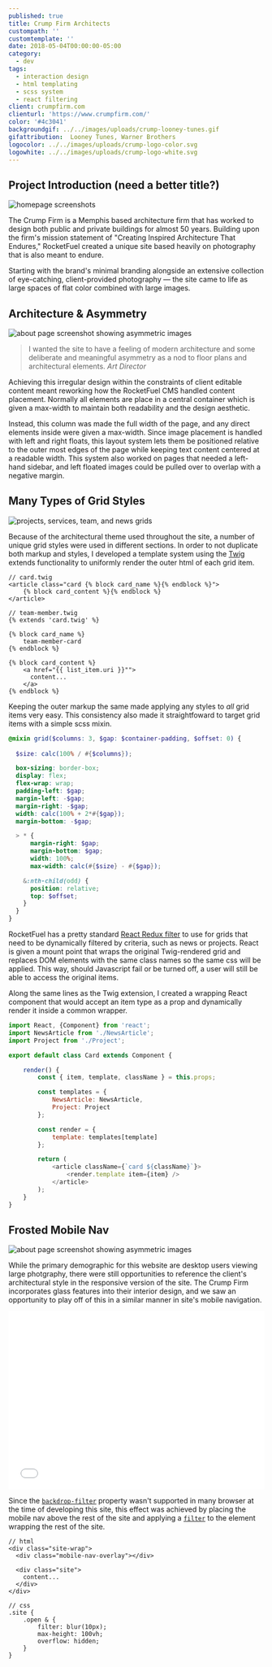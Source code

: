 ```yaml
---
published: true
title: Crump Firm Architects
custompath: ''
customtemplate: ''
date: 2018-05-04T00:00:00-05:00
category:
  - dev
tags:
  - interaction design
  - html templating
  - scss system
  - react filtering
client: crumpfirm.com
clienturl: 'https://www.crumpfirm.com/'
color: '#4c3041'
backgroundgif: ../../images/uploads/crump-looney-tunes.gif
gifattribution:  Looney Tunes, Warner Brothers
logocolor: ../../images/uploads/crump-logo-color.svg
logowhite: ../../images/uploads/crump-logo-white.svg
---
```


<portfolio-header>
  <h2>Project Introduction (need a better title?)</h2>
  <img src="../../images/uploads/crump-whole-homepage.png" alt="homepage screenshots" />
  <!-- <img src="../../images/uploads/crump-homepage-still.jpg" alt="homepage screenshot" /> -->
  <!-- <img src="../../images/uploads/crump-homepage-scroll.gif" alt="homepage scrolling" /> -->
</portfolio-header>



The Crump Firm is a Memphis based architecture firm that has worked to design both public and private buildings for almost 50 years. Building upon the firm's mission statement of "Creating Inspired Architecture That Endures," RocketFuel created a unique site based heavily on photography that is also meant to endure.

Starting with the brand's minimal branding alongside an extensive collection of eye-catching, client-provided photography — the site came to life as large spaces of flat color combined with large images.

<portfolio-header>
  <h2>Architecture & Asymmetry</h2>
  <img src="../../images/uploads/crump-about-page.jpg" alt="about page screenshot showing asymmetric images">
</portfolio-header>

>I wanted the site to have a feeling of modern architecture and some deliberate and meaningful asymmetry as a nod to floor plans and architectural elements.
><cite>Art Director</cite>

Achieving this irregular design within the constraints of client editable content meant reworking how the RocketFuel CMS handled content placement. Normally all elements are place in a central container which is given a max-width to maintain both readability and the design aesthetic. 

Instead, this column was made the full width of the page, and any direct elements inside were given a max-width. Since image placement is handled with left and right floats, this layout system lets them be positioned relative to the outer most edges of the page while keeping text content centered at a readable width. This system also worked on pages that needed a left-hand sidebar, and left floated images could be pulled over to overlap with a negative margin.

<!-- TODO maybe use different devices for grids here -->

<portfolio-header>
  <h2>Many Types of Grid Styles</h2>
  <img src="../../images/uploads/crump-grids.png" alt="projects, services, team, and news grids">
</portfolio-header>

Because of the architectural theme used throughout the site, a number of unique grid styles were used in different sections. In order to not duplicate both markup and styles, I developed a template system using the [Twig](https://twig.symfony.com/) extends functionality to uniformly render the outer html of each grid item.

``` twig
// card.twig
<article class="card {% block card_name %}{% endblock %}">
    {% block card_content %}{% endblock %}   
</article>

// team-member.twig
{% extends 'card.twig' %}

{% block card_name %}
    team-member-card
{% endblock %}

{% block card_content %}
    <a href="{{ list_item.uri }}"">
      content...
    </a>
{% endblock %}
```

Keeping the outer markup the same made applying any styles to _all_ grid items very easy. This consistency also made it straightfoward to target grid items with a simple scss mixin.

``` scss
@mixin grid($columns: 3, $gap: $container-padding, $offset: 0) {
    
  $size: calc(100% / #{$columns});

  box-sizing: border-box;
  display: flex;
  flex-wrap: wrap;
  padding-left: $gap;
  margin-left: -$gap;
  margin-right: -$gap;
  width: calc(100% + 2*#{$gap});
  margin-bottom: -$gap;

  > * {
      margin-right: $gap;
      margin-bottom: $gap;
      width: 100%;
      max-width: calc(#{$size} - #{$gap});

    &:nth-child(odd) {
      position: relative;
      top: $offset;
    }
  }
}
```

RocketFuel has a pretty standard [React Redux filter](https://www.npmjs.com/package/redux-filter) to use for grids that need to be dynamically filtered by criteria, such as news or projects. React is given a mount point that wraps the original Twig-rendered grid and replaces DOM elements with the same class names so the same css will be applied. This way, should Javascript fail or be turned off, a user will still be able to access the original items.

Along the same lines as the Twig extension, I created a wrapping React component that would accept an item type as a prop and dynamically render it inside a common wrapper.

``` javascript
import React, {Component} from 'react';
import NewsArticle from './NewsArticle';
import Project from './Project';

export default class Card extends Component {

    render() {
        const { item, template, className } = this.props;

        const templates = {
            NewsArticle: NewsArticle,
            Project: Project
        };

        const render = {
            template: templates[template]
        };

        return (
            <article className={`card ${className}`}>
                <render.template item={item} />
            </article>
        );
    }
}
```


<portfolio-header>
  <h2>Frosted Mobile Nav</h2>
  <img src="../../images/uploads/crump-mobile-nav.png" alt="about page screenshot showing asymmetric images">
</portfolio-header>

While the primary demographic for this website are desktop users viewing large photgraphy, there were still opportunities to reference the client's architectural style in the responsive version of the site. The Crump Firm incorporates glass features into their interior design, and we saw an opportunity to play off of this in a similar manner in site's mobile navigation.

<iframe height="350" style="width: 100%;" scrolling="no" title="Crump Navicon" src="//codepen.io/ryanfiller89/embed/gvMLJQ/?height=325&theme-id=0&default-tab=result" frameborder="no" allowtransparency="true" allowfullscreen="true">
</iframe>

Since the [`backdrop-filter`](https://developer.mozilla.org/en-US/docs/Web/CSS/backdrop-filter) property wasn't supported in many browser at the time of developing this site, this effect was achieved by placing the mobile nav above the rest of the site and applying a [`filter`](https://developer.mozilla.org/en-US/docs/Web/CSS/filter) to the element wrapping the rest of the site.

``` 
// html
<div class="site-wrap">
  <div class="mobile-nav-overlay"></div>

  <div class="site">
    content...
  </div>
</div>

// css
.site {
    .open & {
        filter: blur(10px);
        max-height: 100vh;
        overflow: hidden;
    }
}
```